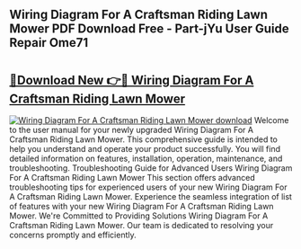 ## Wiring Diagram For A Craftsman Riding Lawn Mower PDF Download Free - Part-jYu User Guide Repair Ome71

# <h2><a href="http://dfq9yh.blite.top/?on=Wiring+Diagram+For+A+Craftsman+Riding+Lawn+Mower">🔗Download New 👉🔴 Wiring Diagram For A Craftsman Riding Lawn Mower</a></h2>

[![Wiring Diagram For A Craftsman Riding Lawn Mower download](https://i.imgur.com/lujVjoI.png)](http://dfq9yh.blite.top/?on=Wiring+Diagram+For+A+Craftsman+Riding+Lawn+Mower)
Welcome to the user manual for your newly upgraded Wiring Diagram For A Craftsman Riding Lawn Mower. This comprehensive guide is intended to help you understand and operate your product successfully. You will find detailed information on features, installation, operation, maintenance, and troubleshooting. Troubleshooting Guide for Advanced Users Wiring Diagram For A Craftsman Riding Lawn Mower This section offers advanced troubleshooting tips for experienced users of your new Wiring Diagram For A Craftsman Riding Lawn Mower. Experience the seamless integration of list of features with your new Wiring Diagram For A Craftsman Riding Lawn Mower. We're Committed to Providing Solutions Wiring Diagram For A Craftsman Riding Lawn Mower. Our team is dedicated to resolving your concerns promptly and efficiently.
